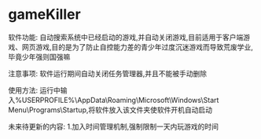 # gameKiller

软件功能:
自动搜索系统中已经启动的游戏,并自动关闭游戏,目前适用于客户端游戏、网页游戏,目的是为了防止自控能力差的青少年过度沉迷游戏而导致荒废学业,毕竟少年强则国强嘛

注意事项:
软件运行期间自动关闭任务管理器,并且不能被手动删除

使用方法:
运行中输入%USERPROFILE%\AppData\Roaming\Microsoft\Windows\Start Menu\Programs\Startup,将软件放入该文件夹使软件开机自动启动

未来待更新的内容:
1.加入时间管理机制,强制限制一天内玩游戏的时间





